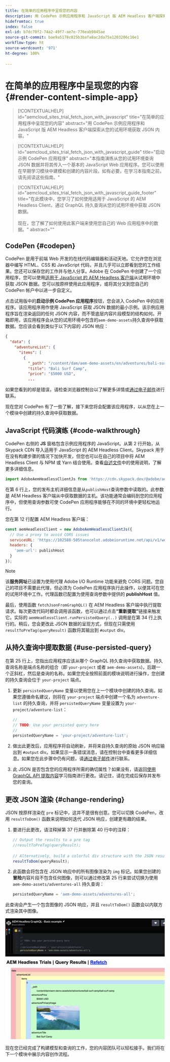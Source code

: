 ```yaml
---
title: 在简单的应用程序中呈现您的内容
description: 用 CodePen 示例应用程序和 JavaScript 版 AEM Headless 客户端探索从您的试用环境获取 JSON 内容。
hidefromtoc: true
index: false
exl-id: b7dc70f2-74a2-49f7-ae7e-776eab9845ae
source-git-commit: bae9a5178c025b3bafa8ac2da75a1203206c16e1
workflow-type: ht
source-wordcount: '971'
ht-degree: 100%

---
```



# 在简单的应用程序中呈现您的内容 {#render-content-simple-app}

>[!CONTEXTUALHELP]
>id="aemcloud_sites_trial_fetch_json_with_javascript"
>title="在简单的应用程序中呈现您的内容"
>abstract="用 CodePen 示例应用程序和 JavaScript 版 AEM Headless 客户端探索从您的试用环境获取 JSON 内容。"

>[!CONTEXTUALHELP]
>id="aemcloud_sites_trial_fetch_json_with_javascript_guide"
>title="启动示例 CodePen 应用程序"
>abstract="本指南演练从您的试用环境查询 JSON 数据并将其传入一个基本的 JavaScript Web 应用程序。您可以使用在早期学习模块中建模和创建的内容片段。如有必要，在学习本指南之前，请先阅读这些指南。"

>[!CONTEXTUALHELP]
>id="aemcloud_sites_trial_fetch_json_with_javascript_guide_footer"
>title="在此模块中，您学习了如何使用适用于 JavaScript 的 AEM Headless Client，通过 GraphQL 持久查询从您的试用环境中获取 JSON 数据。<br><br>现在，您了解了如何使用此客户端来使用您自己的 Web 应用程序中的数据。"
>abstract=""

## CodePen {#codepen}

CodePen 是用于前端 Web 开发的在线代码编辑器和活动天地。它允许您在浏览器中编写 HTML、CSS 和 JavaScript 代码，并且几乎可以立即看到您的工作结果。您还可以保存您的工作并与他人分享。Adobe 在 CodePen 中创建了一个应用程序，您可以使用[适用于 JavaScript 的 AEM Headless 客户端](https://github.com/adobe/aem-headless-client-js)从试用环境中获取 JSON 数据。您可以按原样使用此应用程序，或将其分叉到您自己的 CodePen 帐户中以进一步自定义。

点击试用版中的&#x200B;**启动示例 CodePen 应用程序**&#x200B;按钮，您会进入 CodePen 中的应用程序。该应用程序用作使用 JavaScript 获取 JSON 数据的最小示例。该示例应用程序旨在渲染返回的任何 JSON 内容，而不管底层内容片段模型的结构如何。开箱即用，该应用程序会从您的试用环境中包含的`aem-demo-assets`持久查询中获取数据。您应该会看到类似于以下内容的 JSON 响应：

```json
{
  "data": {
    "adventureList": {
      "items": [
        {
          "_path": "/content/dam/aem-demo-assets/en/adventures/bali-surf-camp/bali-surf-camp",
          "title": "Bali Surf Camp",
          "price": "$5000 USD",
          ...
```

如果您看到的却是错误，请检查浏览器控制台以了解更多详情或[通过电子邮件](mailto:aem-headless-trials-support@adobe.com?subject=AEM%20Trials%20support%20request)进行联系。

现在您对 CodePen 有了一些了解，接下来您将会配置该应用程序，以从您在上一个模块中创建的持久查询中获取数据。

## JavaScript 代码演练 {#code-walkthrough}

CodePen 右侧的 **JS** 窗格包含示例应用程序的 JavaScript。从第 2 行开始，从 Skypack CDN 导入适用于 JavaScript 的 AEM Headless Client。Skypack 用于在没有构建步骤的情况下加快开发，但您也可以在自己的项目中将 AEM Headless Client 与 NPM 或 Yarn 结合使用。查看[自述文件](https://github.com/adobe/aem-headless-client-js#aem-headless-client-for-javascript)中的使用说明，了解更多详细信息。

```javascript
import AdobeAemHeadlessClientJs from 'https://cdn.skypack.dev/@adobe/aem-headless-client-js@v3.2.0';
```

在第 6 行上，您的发布主机详细信息是从`publishHost`查询参数中读取的。此参数是 AEM Headless 客户端从中获取数据的主机。该功能通常会编码到您的应用程序中，但使用查询参数可使 CodePen 应用程序能够在不同的环境中更轻松地运行。

您在第 12 行配置 AEM Headless 客户端：

```javascript
const aemHeadlessClient = new AdobeAemHeadlessClientJs({
  // Use a proxy to avoid CORS issues
  serviceURL: 'https://102588-505tanocelot.adobeioruntime.net/api/v1/web/aem/proxy',
  headers: {
    'aem-url': publishHost
  }
});
```

>[!NOTE]
>
>该&#x200B;**服务网址**&#x200B;已设置为使用代理 Adobe I/O Runtime 功能来避免 CORS 问题。您自己的项目不需要此代理，但必须为 CodePen 应用程序执行此操作，以便其可在您的试用环境中工作。代理函数已配置为使用查询参数中提供的 **publishHost** 值。

最后，使用函数 `fetchJsonFromGraphQL()` 在 AEM Headless 客户端中执行提取请求。每次更改代码时都会调用该函数，也可以通过点击&#x200B;**“重新提取”**&#x200B;链接来触发它。实际的 `aemHeadlessClient.runPersistedQuery(..)` 调用是在第 34 行上执行的。稍后，您会更改此 JSON 数据的呈现方式，但现在只需使用 `resultToPreTag(queryResult)` 函数将其输出到 `#output` div。

## 从持久查询中提取数据 {#use-persisted-query}

在第 25 行上，您指出应用程序应该从哪个 GraphQL 持久查询中获取数据。持久查询名称是端点名称的组合（即 `your-project` 或者 `aem-demo-assets`)，后跟一个正斜杠，然后是查询的名称。如果您完全按照前面的模块说明进行操作，您创建的持久查询会位于 `your-project` 端点。

1. 更新 `persistedQueryName` 变量以使用您在上一个模块中创建的持久查询。如果您遵循命名建议，则将在 `your-project` 端点中创建一个名为 `adventure-list` 的持久查询，并将 `persistedQueryName` 变量设置为 `your-project/adventure-list`：

   ```javascript
   //
   // TODO: Use your persisted query here
   //
   persistedQueryName = 'your-project/adventure-list';
   ```

1. 做出此更改后，应用程序将自动刷新，并将来自持久查询的原始 JSON 响应输出到 `#output` div。如果显示一条错误消息，请在控制台中查看更多详细信息。如果您在此步骤中仍有问题，请[通过电子邮件](mailto:aem-headless-trials-support@adobe.com?subject=AEM%20Trials%20support%20request)进行联系。

1. 此 JSON 是否包含您的应用程序所需的确切属性？如果没有，请返回[使用 GraphQL API 提取内容](https://experience.adobe.com/experiencemanager/learn/extract_content_using_graphql)学习指南进行更改。请记住，请在完成后保存并发布您的查询。

## 更改 JSON 渲染 {#change-rendering}

JSON 按原样渲染在 `pre` 标记中，这并不是很有创意。您可以切换 CodePen，改用 `resultToDom()` 函数来说明如何迭代 JSON 响应，创建更有趣的结果。

1. 要进行此更改，请注释掉第 37 行并删除第 40 行中的注释：

   ```javascript
   // Output the results to a pre tag
   //resultToPreTag(queryResult);
   
   // Alternatively, build a colorful div structure with the JSON results and render images inline
   resultToDom(queryResult);
   ```

1. 此函数会将包含在 JSON 响应中的所有图像渲染为 `img` 标记。如果您创建的&#x200B;**冒险**&#x200B;内容片段不包含任何图像，则可以通过修改第 25 行来尝试切换为使用 `aem-demo-assets/adventures-all` 持久查询：

   ```javascript
   persistedQueryName = 'aem-demo-assets/adventures-all';
   ```

此查询会产生一个包含图像的 JSON 响应，并且 `resultToDom()` 函数会以内联方式渲染其中图像。

![adventures-all 查询和 resultToDom 渲染函数的结果](assets/do-not-localize/adventures-all-query-result.png)

现在您已经完成了构建模型和查询的工作，您的内容团队可以轻松接手。我们将在下一个模块中展示内容创作流程。
